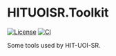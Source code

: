 # HITUOISR.Toolkit

[![License](https://img.shields.io/github/license/HIT-UOI-SR/HITUOISR.Toolkit.svg)](https://github.com/HIT-UOI-SR/HITUOISR.Toolkit/blob/master/LICENSE)
[![CI](https://github.com/HIT-UOI-SR/HITUOISR.Toolkit/actions/workflows/main.yml/badge.svg)](https://github.com/HIT-UOI-SR/HITUOISR.Toolkit/actions/workflows/main.yml)

Some tools used by HIT-UOI-SR.

